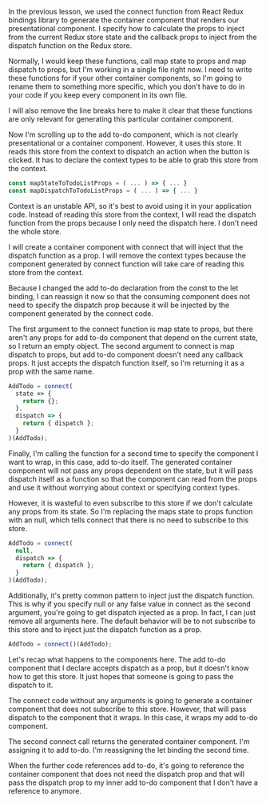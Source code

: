 In the previous lesson, we used the connect function from React Redux bindings library to generate the container component that renders our presentational component. I specify how to calculate the props to inject from the current Redux store state and the callback props to inject from the dispatch function on the Redux store.

Normally, I would keep these functions, call map state to props and map dispatch to props, but I'm working in a single file right now. I need to write these functions for if your other container components, so I'm going to rename them to something more specific, which you don't have to do in your code if you keep every component in its own file.

I will also remove the line breaks here to make it clear that these functions are only relevant for generating this particular container component.

Now I'm scrolling up to the add to-do component, which is not clearly presentational or a container component. However, it uses this store. It reads this store from the context to dispatch an action when the button is clicked. It has to declare the context types to be able to grab this store from the context.

``` javascript
const mapStateToTodoListProps = ( ... ) => { ... }
const mapDispatchToTodoListProps = ( ... ) => { ... }
```

Context is an unstable API, so it's best to avoid using it in your application code. Instead of reading this store from the context, I will read the dispatch function from the props because I only need the dispatch here. I don't need the whole store.

I will create a container component with connect that will inject that the dispatch function as a prop. I will remove the context types because the component generated by connect function will take care of reading this store from the context.

Because I changed the add to-do declaration from the const to the let binding, I can reassign it now so that the consuming component does not need to specify the dispatch prop because it will be injected by the component generated by the connect code.

The first argument to the connect function is map state to props, but there aren't any props for add to-do component that depend on the current state, so I return an empty object. The second argument to connect is map dispatch to props, but add to-do component doesn't need any callback props. It just accepts the dispatch function itself, so I'm returning it as a prop with the same name.

``` javascript
AddTodo = connect(
  state => {
    return {};
  },
  dispatch => {
    return { dispatch };
  }
)(AddTodo);
```

Finally, I'm calling the function for a second time to specify the component I want to wrap, in this case, add to-do itself. The generated container component will not pass any props dependent on the state, but it will pass dispatch itself as a function so that the component can read from the props and use it without worrying about context or specifying context types.

However, it is wasteful to even subscribe to this store if we don't calculate any props from its state. So I'm replacing the maps state to props function with an null, which tells connect that there is no need to subscribe to this store.

``` javascript
AddTodo = connect(
  null,
  dispatch => {
    return { dispatch };
  }
)(AddTodo);
```

Additionally, it's pretty common pattern to inject just the dispatch function. This is why if you specify null or any false value in connect as the second argument, you're going to get dispatch injected as a prop. In fact, I can just remove all arguments here. The default behavior will be to not subscribe to this store and to inject just the dispatch function as a prop.

``` javascript
AddTodo = connect()(AddTodo);
```

Let's recap what happens to the components here. The add to-do component that I declare accepts dispatch as a prop, but it doesn't know how to get this store. It just hopes that someone is going to pass the dispatch to it.

The connect code without any arguments is going to generate a container component that does not subscribe to this store. However, that will pass dispatch to the component that it wraps. In this case, it wraps my add to-do component.

The second connect call returns the generated container component. I'm assigning it to add to-do. I'm reassigning the let binding the second time.

When the further code references add to-do, it's going to reference the container component that does not need the dispatch prop and that will pass the dispatch prop to my inner add to-do component that I don't have a reference to anymore.
